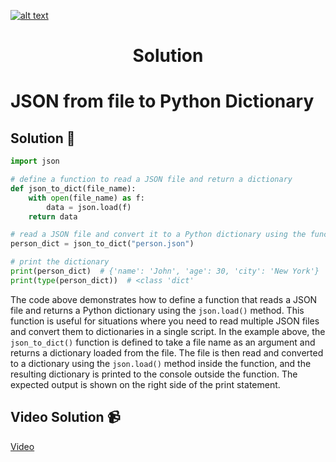 <a href="https://www.core-code.io/">

![alt text](https://uploads-ssl.webflow.com/5eb2f56932c3562feab232e3/5f73550d00249e7e96c9f3de_Logo.png 'corecodeio')

</a>

<h1 align="center">Solution</h1>

# JSON from file to Python Dictionary

## Solution 🏁
    
```python
import json

# define a function to read a JSON file and return a dictionary
def json_to_dict(file_name):
    with open(file_name) as f:
        data = json.load(f)
    return data

# read a JSON file and convert it to a Python dictionary using the function
person_dict = json_to_dict("person.json")

# print the dictionary
print(person_dict)  # {'name': 'John', 'age': 30, 'city': 'New York'}
print(type(person_dict))  # <class 'dict'

```

The code above demonstrates how to define a function that reads a JSON file and returns a Python dictionary using the `json.load()` method. This function is useful for situations where you need to read multiple JSON files and convert them to dictionaries in a single script. In the example above, the `json_to_dict()` function is defined to take a file name as an argument and returns a dictionary loaded from the file. The file is then read and converted to a dictionary using the `json.load()` method inside the function, and the resulting dictionary is printed to the console outside the function. The expected output is shown on the right side of the print statement.

## Video Solution 📹

[Video](https://drive.google.com/file/d/1S-nXALmsPmBv49tkIcOCjqwGrALxwF_4/view?usp=share_link)